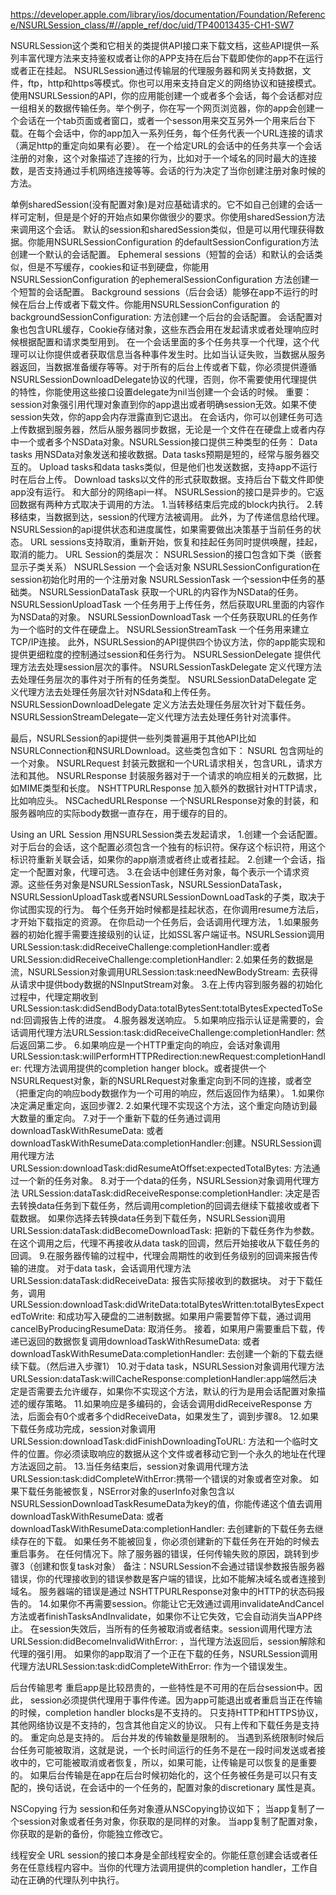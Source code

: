https://developer.apple.com/library/ios/documentation/Foundation/Reference/NSURLSession_class/#//apple_ref/doc/uid/TP40013435-CH1-SW7

NSURLSession这个类和它相关的类提供API接口来下载文档，这些API提供一系列丰富代理方法来支持鉴权或者让你的APP支持在后台下载即使你的app不在运行或者正在挂起。
NSURLSession通过传输层的代理服务器和网关支持数据，文件，ftp，http和https等模式。你也可以用来支持自定义的网络协议和链接模式。
使用NSURLSession的API，你的应用能创建一个或者多个会话，每个会话都对应一组相关的数据传输任务。举个例子，你在写一个网页浏览器，你的app会创建一个会话在一个tab页面或者窗口，或者一个sesson用来交互另外一个用来后台下载。在每个会话中，你的app加入一系列任务，每个任务代表一个URL连接的请求（满足http的重定向如果有必要）。
在一个给定URL的会话中的任务共享一个会话注册的对象，这个对象描述了连接的行为，比如对于一个域名的同时最大的连接数，是否支持通过手机网络连接等等。会话的行为决定了当你创建注册对象时候的方法。

单例sharedSession(没有配置对象)是对应基础请求的。它不如自己创建的会话一样可定制，但是是个好的开始点如果你做很少的要求。你使用sharedSession方法来调用这个会话。
默认的session和sharedSession类似，但是可以用代理获得数据。你能用NSURLSessionConfiguration 的defaultSessionConfiguration方法创建一个默认的会话配置。
Ephemeral sessions（短暂的会话）和默认的会话类似，但是不写缓存，cookies和证书到硬盘，你能用NSURLSessionConfiguration 的ephemeralSessionConfiguration 方法创建一个短暂的会话配置。
Background sessions（后台会话）能够在app不运行的时候在后台上传或者下载文件。你能用NSURLSessionConfiguration 的backgroundSessionConfiguration: 方法创建一个后台的会话配置。
     会话配置对象也包含URL缓存，Cookie存储对象，这些东西会用在发起请求或者处理响应时候根据配置和请求类型用到。
     在一个会话里面的多个任务共享一个代理，这个代理可以让你提供或者获取信息当各种事件发生时。比如当认证失败，当数据从服务器返回，当数据准备缓存等等。对于所有的后台上传或者下载，你必须提供遵循
NSURLSessionDownloadDelegate协议的代理，否则，你不需要使用代理提供的特性，你能使用这些接口设置delegate为nil当创建一个会话的时候。
     重要：
     session对象强引用代理对象直到你的app退出或者明确session无效。如果不使session失效，你的app会内存泄露直到它退出。
在会话内，你可以创建任务可选上传数据到服务器，然后从服务器同步数据，无论是一个文件在在硬盘上或者内存中一个或者多个NSData对象。NSURLSession接口提供三种类型的任务：
   Data tasks 用NSData对象发送和接收数据。Data tasks预期是短的，经常与服务器交互的。
       Upload tasks和data tasks类似，但是他们也发送数据，支持app不运行时在后台上传。
       Download tasks以文件的形式获取数据。支持后台下载文件即使app没有运行。
       和大部分的网络api一样。 NSURLSession的接口是异步的。它返回数据有两种方式取决于调用的方法。
       1.当转移结束后完成的block内执行。
       2.转移结束，当数据到达，session的代理方法被调用。
     此外，为了传递信息给代理。 NSURLSession的api提供状态和进度属性，如果需要做出决策基于当前任务的状态。
URL sessions支持取消，重新开始，恢复和挂起任务同时提供唤醒，挂起，取消的能力。
URL Session的类层次：
NSURLSession的接口包含如下类（嵌套显示子类关系）
NSURLSession 一个会话对象
NSURLSessionConfiguration在session初始化时用的一个注册对象
NSURLSessionTask 一个session中任务的基础类。
     NSURLSessionDataTask 获取一个URL的内容作为NSData的任务。
               NSURLSessionUploadTask 一个任务用于上传任务，然后获取URL里面的内容作为NSData的对象。
  NSURLSessionDownloadTask 一个任务获取URL的任务作为一个临时的文件在硬盘上。
  NSURLSessionStreamTask 一个任务用来建立TCP/IP连接。
此外，NSURLSession的API提供四个协议方法，你的app能实现和提供更细粒度的控制通过session和任务行为。
NSURLSessionDelegate 提供代理方法去处理session层次的事件。
NSURLSessionTaskDelegate   定义代理方法去处理任务层次的事件对于所有的任务类型。
NSURLSessionDataDelegate   定义代理方法去处理任务层次针对NSdata和上传任务。
NSURLSessionDownloadDelegate 定义方法去处理任务层次针对下载任务。
NSURLSessionStreamDelegate—定义代理方法去处理任务针对流事件。

最后，NSURLSession的api提供一些列类普遍用于其他API比如NSURLConnection和NSURLDownload。这些类包含如下：
NSURL   包含网址的一个对象。
NSURLRequest 封装元数据和一个URL请求相关，包含URL，请求方法和其他。
NSURLResponse 封装服务器对于一个请求的响应相关的元数据，比如MIME类型和长度。
     NSHTTPURLResponse   加入额外的数据针对HTTP请求，比如响应头。
NSCachedURLResponse 一个NSURLResponse对象的封装，和服务器响应的实际body数据一直存在，用于缓存的目的。

Using an URL Session
用NSURLSession类去发起请求，
1.创建一个会话配置。对于后台的会话，这个配置必须包含一个独有的标识符。保存这个标识符，用这个标识符重新关联会话，如果你的app崩溃或者终止或者挂起。
2.创建一个会话，指定一个配置对象，代理可选。
3.在会话中创建任务对象，每个表示一个请求资源。这些任务对象是NSURLSessionTask，NSURLSessionDataTask，NSURLSessionUploadTask或者NSURLSessionDownLoadTask的子类，取决于你试图实现的行为。
     每个任务开始时候都是挂起状态，在你调用resume方法后，才开始下载指定的资源。
在你启动一个任务后，会话调用代理方法，
1.如果服务器的初始化握手需要连接级别的认证，比如SSL客户端证书。NSURLSession调用URLSession:task:didReceiveChallenge:completionHandler:或者 URLSession:didReceiveChallenge:completionHandler:
2.如果任务的数据是流，NSURLSession对象调用URLSession:task:needNewBodyStream: 去获得从请求中提供body数据的NSInputStream对象。
3.在上传内容到服务器的初始化过程中，代理定期收到URLSession:task:didSendBodyData:totalBytesSent:totalBytesExpectedToSend:回调报告上传的进度。
4.服务器发送响应。
5.如果响应指示认证是需要的，会话调用代理方法URLSession:task:didReceiveChallenge:completionHandler: 然后返回第二步。
6.如果响应是一个HTTP重定向的响应，会话对象调用URLSession:task:willPerformHTTPRedirection:newRequest:completionHandler: 代理方法调用提供的completion hanger block。或者提供一个NSURLRequest对象，新的NSURLRequest对象重定向到不同的连接，或者空（把重定向的响应body数据作为一个可用的响应，然后返回作为结果）。
          1.如果你决定满足重定向，返回步骤2.
          2.如果代理不实现这个方法，这个重定向随访到最大数量的重定向。
7.对于一个重新下载的任务通过调用downloadTaskWithResumeData: 或者downloadTaskWithResumeData:completionHandler:创建。NSURLSession调用代理方法 URLSession:downloadTask:didResumeAtOffset:expectedTotalBytes: 方法通过一个新的任务对象。
8.对于一个data的任务，NSURLSession对象调用代理方法 URLSession:dataTask:didReceiveResponse:completionHandler: 决定是否去转换data任务到下载任务，然后调用completion的回调去继续下载接收或者下载数据。
     如果你选择去转换data任务到下载任务，NSURLSession调用URLSession:dataTask:didBecomeDownloadTask: 把新的下载任务作为参数。在这个调用之后，代理不再接收从data task的回调，然后开始接收从下载任务的回调。
9.在服务器传输的过程中，代理会周期性的收到任务级别的回调来报告传输的进度。
     对于data task，会话调用代理方法 URLSession:dataTask:didReceiveData: 报告实际接收到的数据块。
     对于下载任务，调用URLSession:downloadTask:didWriteData:totalBytesWritten:totalBytesExpectedToWrite: 和成功写入硬盘的二进制数据。如果用户需要暂停下载，通过调用 cancelByProducingResumeData: 取消任务。
     接着，如果用户需要重启下载，传递已返回的数据恢复调用downloadTaskWithResumeData: 或者 downloadTaskWithResumeData:completionHandler: 去创建一个新的下载去继续下载。（然后进入步骤1）
10.对于data task，NSURLSession对象调用代理方法URLSession:dataTask:willCacheResponse:completionHandler:app端然后决定是否需要去允许缓存，如果你不实现这个方法，默认的行为是用会话配置对象描述的缓存策略。
11.如果响应是多编码的，会话会调用didReceiveResponse 方法，后面会有0个或者多个didReceiveData，如果发生了，调到步骤8。
12.如果下载任务成功完成，session对象调用URLSession:downloadTask:didFinishDownloadingToURL: 方法和一个临时文件的位置。你必须读取响应的数据从这个文件或者移动它到一个永久的地址在代理方法返回之前。
13.当任务结束后，session对象调用代理方法URLSession:task:didCompleteWithError:携带一个错误的对象或者空对象。
          如果下载任务能被恢复，NSError对象的userInfo对象包含以NSURLSessionDownloadTaskResumeData为key的值，你能传递这个值去调用downloadTaskWithResumeData: 或者 downloadTaskWithResumeData:completionHandler: 去创建新的下载任务去继续存在的下载。
          如果任务不能被回复，你必须创建新的下载任务在开始的时候去重启事务。
          在任何情况下。除了服务器的错误，任何传输失败的原因，跳转到步骤3（创建和恢复task对象）
     备注：NSURLSession不会通过错误参数报告服务器错误，你的代理接收到的错误参数是客户端的错误，比如不能解决域名或者连接到域名。
               服务器端的错误是通过 NSHTTPURLResponse对象中的HTTP的状态码报告的。
14.如果你不再需要session。你能让它无效通过调用invalidateAndCancel方法或者finishTasksAndInvalidate，如果你不让它失效，它会自动消失当APP终止。
          在session失效后，当所有的任务被取消或者结束。session调用代理方法URLSession:didBecomeInvalidWithError: ，当代理方法返回后，session解除和代理的强引用。
     如果你的app取消了一个正在下载的任务，NSURLSession调用代理方法URLSession:task:didCompleteWithError: 作为一个错误发生。

后台传输思考
重启app是比较昂贵的，一些特性是不可用的在后台session中。因此，
session必须提供代理用于事件传递。因为app可能退出或者重启当正在传输的时候，completion handler blocks是不支持的。
只支持HTTP和HTTPS协议，其他网络协议是不支持的，包含其他自定义的协议。
只有上传和下载任务是支持的。
重定向总是支持的。
后台并发的传输数量是限制的。
当遇到系统限制时候后台任务可能被取消，这就是说，一个长时间运行的任务不是在一段时间发送或者接收中的，它可能被取消或者恢复，所以，如果可能，让传输是可以恢复的是重要的。
如果后台传输是在app在后台时候初始化的，这个任务被任务是可以只有支配的，换句话说，在会话中的一个任务的，配置对象的discretionary 属性是真。

NSCopying 行为
session和任务对象遵从NSCopying协议如下；
当app复制了一个session对象或者任务对象，你获取的是同样的对象。
当app复制了配置对象，你获取的是新的备份，你能独立修改它。

线程安全
URL session的接口本身是全部线程安全的。你能任意创建会话或者任务在任意线程内容中。当你的代理方法调用提供的completion handler，工作自动在正确的代理队列中执行。
